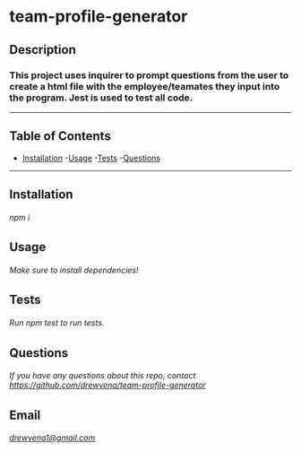 # team-profile-generator


 ##  Description
 ### This project uses inquirer to prompt questions from the user to create a html file with the employee/teamates they input into the program. Jest is used to test all code.
 ---
 ## Table of Contents
 - [Installation](#installation)
 -[Usage](#usage)
 -[Tests](#tests)
 -[Questions](#questions)
 ---
 ## Installation
 ###### npm i
 
 ## Usage
 ###### Make sure to install dependencies!

 
 ## Tests
 ###### Run npm test to run tests.
 
 ## Questions
 ###### If you have any questions about this repo, contact https://github.com/drewvena/team-profile-generator
 
 ## Email
 ###### drewvena1@gmail.com